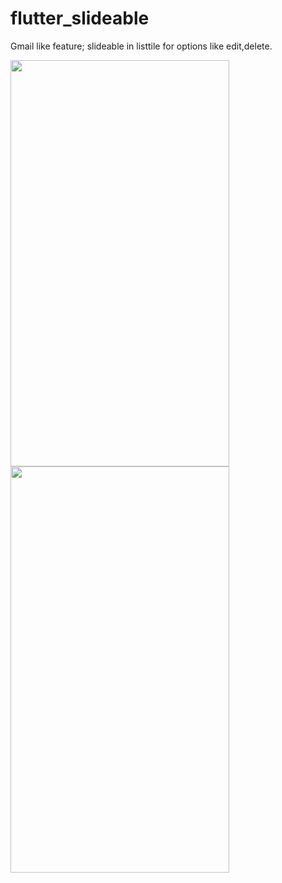 # flutter_slideable

Gmail like feature; slideable in listtile for options like edit,delete.

<img src="https://user-images.githubusercontent.com/55477266/69329379-fee02c80-0c76-11ea-97c7-b15b3db1e993.png" width="350" height="650">
<img src="https://user-images.githubusercontent.com/55477266/69329380-fee02c80-0c76-11ea-8ca6-f854e68b34e6.png" width="350" height="650">



